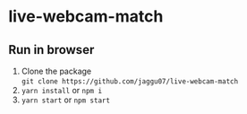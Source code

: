 # live-webcam-match

## Run in browser

1. Clone the package \
       `git clone https://github.com/jaggu07/live-webcam-match`
2. `yarn install` or `npm i`
3. `yarn start` or `npm start`